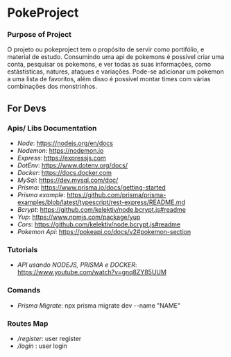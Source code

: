 # PokeProject
### Purpose of Project 
 O projeto ou pokeproject tem o propósito de servir como portifólio, e material de estudo. Consumindo uma api de pokemons é possível criar uma conta, pesquisar os pokemons, e ver todas as suas informações, como estástisticas, natures, ataques e variações. Pode-se adicionar um pokemon a uma lista de favoritos, além disso é possível montar times com várias combinações dos monstrinhos.

## For Devs
### Apis/ Libs Documentation

- _Node_: https://nodejs.org/en/docs
- _Nodemon_: https://nodemon.io
- _Express_: https://expressjs.com
- _DotEnv_: https://www.dotenv.org/docs/
- _Docker_: https://docs.docker.com
- _MySql_: https://dev.mysql.com/doc/
- _Prisma_: https://www.prisma.io/docs/getting-started
- _Prisma example_: https://github.com/prisma/prisma-examples/blob/latest/typescript/rest-express/README.md
- _Bcrypt_: https://github.com/kelektiv/node.bcrypt.js#readme
- _Yup_: https://www.npmjs.com/package/yup
- _Cors_: https://github.com/kelektiv/node.bcrypt.js#readme
- _Pokemon Api_: https://pokeapi.co/docs/v2#pokemon-section 

### Tutorials 
- _API usando NODEJS, PRISMA e DOCKER_: https://www.youtube.com/watch?v=gnq8ZY85UUM

### Comands
- _Prisma Migrate_: 
npx prisma migrate dev --name "NAME"

### Routes Map
- _/register_: user register
- _/login_ : user login